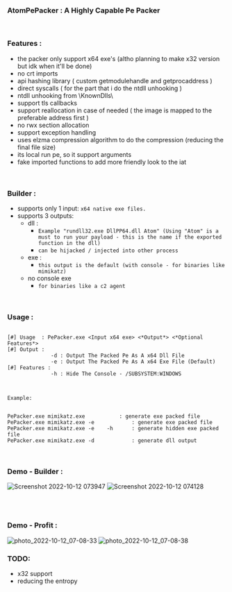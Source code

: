 ### AtomPePacker : A Highly Capable Pe Packer
<br>

### Features :
- the packer only support x64 exe's (altho planning to make x32 version but idk when it'll be done)
- no crt imports
- api hashing library ( custom getmodulehandle and getprocaddress )
- direct syscalls ( for the part that i do the ntdll unhooking )
- ntdll unhooking from \KnownDlls\
- support tls callbacks
- support reallocation in case of needed ( the image is mapped to the preferable address first )
- no rwx section allocation 
- support exception handling
- uses elzma compression algorithm to do the compression (reducing the final file size)
- its local run pe, so it support arguments 
- fake imported functions to add more friendly look to the iat 



<br>


### Builder :
- supports only 1 input: `x64 native exe files.`
- supports 3 outputs:
  - dll :
    - `Example "rundll32.exe DllPP64.dll Atom" (Using "Atom" is a must to run your payload - this is the name if the exported function in the dll)` 
    - `can be hijacked / injected into other process`
  - exe :
    - `this output is the default (with console - for binaries like mimikatz)`
  - no console exe
    - `for binaries like a c2 agent`


<br>

### Usage :
```

[#] Usage  : PePacker.exe <Input x64 exe> <*Output*> <*Optional Features*>
[#] Output :
              -d : Output The Packed Pe As A x64 Dll File
              -e : Output The Packed Pe As A x64 Exe File (Default)
[#] Features :
              -h : Hide The Console - /SUBSYSTEM:WINDOWS



Example:


PePacker.exe mimikatz.exe			: generate exe packed file
PePacker.exe mimikatz.exe -e			: generate exe packed file
PePacker.exe mimikatz.exe -e	-h		: generate hidden exe packed file
PePacker.exe mimikatz.exe -d			: generate dll output

```




<br>

### Demo - Builder :
![Screenshot 2022-10-12 073947](https://user-images.githubusercontent.com/111295429/195252422-8e950ea8-be59-406d-ab6e-42bf273ae314.png)
![Screenshot 2022-10-12 074128](https://user-images.githubusercontent.com/111295429/195252144-1c32c279-2e22-4ccd-8b06-6b2aac901324.png)



<br>
<br>

### Demo - Profit :
![photo_2022-10-12_07-08-33](https://user-images.githubusercontent.com/111295429/195249176-9c021c71-5c1c-42f7-b1fa-7937259e6e39.png)
![photo_2022-10-12_07-08-38](https://user-images.githubusercontent.com/111295429/195249100-1fe2a944-c67f-4495-b20f-8062afe6a429.jpg)


### TODO:
  - x32 support
  - reducing the entropy





